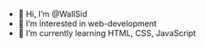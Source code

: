 - 👋 Hi, I’m @WallSid
- 👀 I’m interested in web-development
- 🌱 I’m currently learning HTML, CSS, JavaScript
